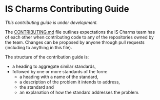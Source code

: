 # IS Charms Contributing Guide

*This contributing guide is under development.*

The [CONTRIBUTING.md](CONTRIBUTING.md) file outlines expectations the IS Charms
team has of each other when contributing code to any of the repositories owned
by the team. Changes can be proposed by anyone through pull requests (including
to anything in this file).

The structure of the contribution guide is:

* a heading to aggregate similar standards,
* followed by one or more standards of the form:
  * a heading with a name of the standard,
  * a description of the problem it intends to address,
  * the standard and
  * an explanation of how the standard addresses the problem.
